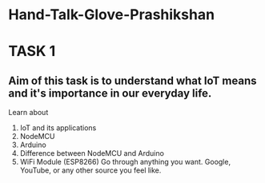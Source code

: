 # Hand-Talk-Glove-Prashikshan

# TASK 1

## Aim of this task is to understand what IoT means and it's importance in our everyday life.

Learn about
1. IoT and its applications
2. NodeMCU
3. Arduino
4. Difference between NodeMCU and Arduino
5. WiFi Module (ESP8266)
Go through anything you want.
Google, YouTube, or any other source you feel like.
